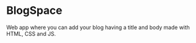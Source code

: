 # BlogSpace
 Web app where you can add your blog having a title and body made with HTML, CSS and JS.
